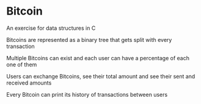 # Bitcoin
An exercise for data structures in C

Bitcoins are represented as a binary tree that gets split with every transaction

Multiple Bitcoins can exist and each user can have a percentage of each one of them

Users can exchange Bitcoins, see their total amount and see their sent and received amounts

Every Bitcoin can print its history of transactions between users
